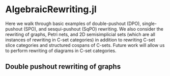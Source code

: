 # AlgebraicRewriting.jl

Here we walk through basic examples of double-pushout (DPO), single-pushout (SPO), and sesqui-pushout (SqPO) rewriting. We also consider the rewriting of graphs, Petri nets, and 2D semisimplicial sets (which are all instances of rewriting in C-set categories) in addition to rewriting C-set slice categories and structured cospans of C-sets. Future work will allow us to perform rewriting of diagrams in C-set categories.

## Double pushout rewriting of graphs